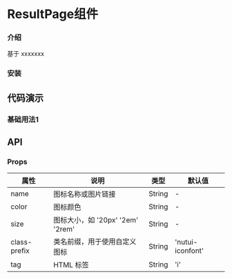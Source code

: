 #  ResultPage组件

### 介绍

基于 xxxxxxx

### 安装



## 代码演示

### 基础用法1

## API

### Props

| 属性 | 说明 | 类型 | 默认值 |
| --- | --- | --- | --- |
| name | 图标名称或图片链接 | String | - |
| color | 图标颜色 | String | - |
| size | 图标大小，如 '20px' '2em' '2rem' | String | - |
| class-prefix | 类名前缀，用于使用自定义图标 | String | 'nutui-iconfont' |
| tag | HTML 标签 | String | 'i' |
